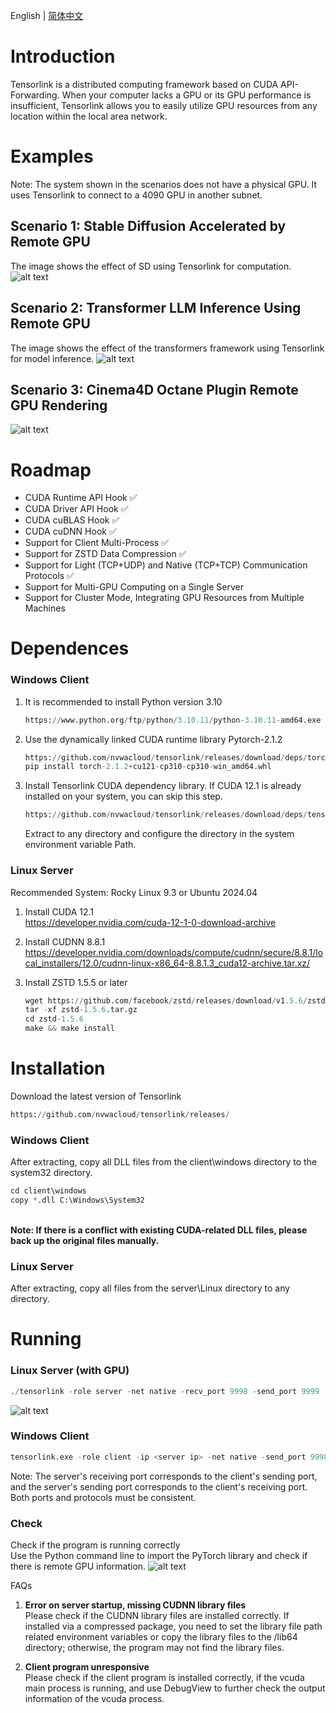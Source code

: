 English | [简体中文](README-CN.md)

# Introduction

Tensorlink is a distributed computing framework based on CUDA API-Forwarding. When your computer lacks a GPU or its GPU performance is insufficient, Tensorlink allows you to easily utilize GPU resources from any location within the local area network.

# Examples

Note: The system shown in the scenarios does not have a physical GPU. It uses Tensorlink to connect to a 4090 GPU in another subnet.


## Scenario 1: Stable Diffusion Accelerated by Remote GPU

The image shows the effect of SD using Tensorlink for computation.
![alt text](assets/3.gif)


## Scenario 2: Transformer LLM Inference Using Remote GPU

The image shows the effect of the transformers framework using Tensorlink for model inference.
![alt text](assets/4.gif)


## Scenario 3: Cinema4D Octane Plugin Remote GPU Rendering
![alt text](assets/5.gif)

# Roadmap

- CUDA Runtime API Hook ✅
- CUDA Driver API Hook ✅
- CUDA cuBLAS Hook ✅
- CUDA cuDNN Hook ✅
- Support for Client Multi-Process ✅
- Support for ZSTD Data Compression ✅
- Support for Light (TCP+UDP) and Native (TCP+TCP) Communication Protocols ✅
- Support for Multi-GPU Computing on a Single Server
- Support for Cluster Mode, Integrating GPU Resources from Multiple Machines

# Dependences

### Windows Client

1. It is recommended to install Python version 3.10
    ```python
    https://www.python.org/ftp/python/3.10.11/python-3.10.11-amd64.exe
    ```

2. Use the dynamically linked CUDA runtime library Pytorch-2.1.2
    ```python
    https://github.com/nvwacloud/tensorlink/releases/download/deps/torch-2.1.2+cu121-cp310-cp310-win_amd64.whl
    pip install torch-2.1.2+cu121-cp310-cp310-win_amd64.whl
    ```

3. Install Tensorlink CUDA dependency library. If CUDA 12.1 is already installed on your system, you can skip this step.

    ```python
    https://github.com/nvwacloud/tensorlink/releases/download/deps/tensorlink_cuda_deps.zip
    ```
    Extract to any directory and configure the directory in the system environment variable Path.

### Linux Server

Recommended System: Rocky Linux 9.3 or Ubuntu 2024.04

1. Install CUDA 12.1 <br>https://developer.nvidia.com/cuda-12-1-0-download-archive

2. Install CUDNN 8.8.1 <br>https://developer.nvidia.com/downloads/compute/cudnn/secure/8.8.1/local_installers/12.0/cudnn-linux-x86_64-8.8.1.3_cuda12-archive.tar.xz/

3. Install ZSTD 1.5.5 or later

    ```python
    wget https://github.com/facebook/zstd/releases/download/v1.5.6/zstd-1.5.6.tar.gz
    tar -xf zstd-1.5.6.tar.gz
    cd zstd-1.5.6
    make && make install
    ```

# Installation

Download the latest version of Tensorlink
```python
https://github.com/nvwacloud/tensorlink/releases/
```

### Windows Client
After extracting, copy all DLL files from the client\windows directory to the system32 directory. 
  ```python
  cd client\windows
  copy *.dll C:\Windows\System32
  ```
<br><b>Note: If there is a conflict with existing CUDA-related DLL files, please back up the original files manually.</b>

### Linux Server
After extracting, copy all files from the server\Linux directory to any directory.

# Running

### Linux Server (with GPU)
```python
./tensorlink -role server -net native -recv_port 9998 -send_port 9999 
```
![alt text](assets/1.png)

### Windows Client 
  
```python
tensorlink.exe -role client -ip <server ip> -net native -send_port 9998 -recv_port 9999
```

Note: The server's receiving port corresponds to the client's sending port, and the server's sending port corresponds to the client's receiving port. Both ports and protocols must be consistent.

### Check

Check if the program is running correctly <br>Use the Python command line to import the PyTorch library and check if there is remote GPU information.
![alt text](assets/2.png)


FAQs

1. <b>Error on server startup, missing CUDNN library files</b> <br>Please check if the CUDNN library files are installed correctly. If installed via a compressed package, you need to set the library file path related environment variables or copy the library files to the /lib64 directory; otherwise, the program may not find the library files.

2. <b>Client program unresponsive</b> <br>Please check if the client program is installed correctly, if the vcuda main process is running, and use DebugView to further check the output information of the vcuda process.